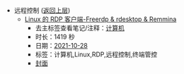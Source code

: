 - 远程控制 ([返回上层](../))
    - [Linux 的 RDP 客户端-Freerdp & rdesktop & Remmina](https://www.bilibili.com/video/BV1hU4y1u7Qb)
        - 去主标签查看笔记/注释：[计算机](../markmap/计算机.html)
        - 时长：1419 秒
        - 日期：[2021-10-28](../markmap/202110.html)
        - 标签：计算机,Linux,RDP,远程控制,终端管控
        - [封面](http://i0.hdslb.com/bfs/archive/cc48459dec461694bf35633c51556ceb8af68a87.jpg)

